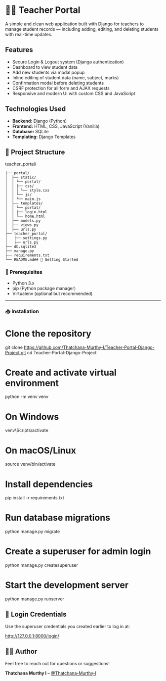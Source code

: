 
# 🧑‍🏫 Teacher Portal

A simple and clean web application built with Django for teachers to manage student records — including adding, editing, and deleting students with real-time updates.


## Features

- Secure Login & Logout system (Django authentication)
- Dashboard to view student data
- Add new students via modal popup
- Inline editing of student data (name, subject, marks)
- Confirmation modal before deleting students
- CSRF protection for all form and AJAX requests
- Responsive and modern UI with custom CSS and JavaScript
## Technologies Used

- **Backend:** Django (Python)
- **Frontend:** HTML, CSS, JavaScript (Vanilla)
- **Database:** SQLite
- **Templating:** Django Templates
## 📂 Project Structure

teacher_portal/

    ├── portal/
    │  ├── static/
    │  │ └── portal/
    │  │ ├── css/
    │  │ │ └── style.css
    │  │ └── js/
    │  │ └── main.js
    │  ├── templates/
    │  │ └── portal/
    │  │ ├── login.html
    │  │ └── home.html
    │  ├── models.py
    │  ├── views.py
    │  ├── urls.py
    ├── teacher_portal/
    │   ├── settings.py
    │   ├── urls.py
    ├── db.sqlite3
    ├── manage.py
    ├── requirements.txt
    └── README.md## 🚀 Getting Started

### 🔧 Prerequisites

- Python 3.x
- pip (Python package manager)
- Virtualenv (optional but recommended)

---

### 📥 Installation

# Clone the repository
git clone https://github.com/Thatchana-Murthy-I/Teacher-Portal-Django-Project.git
cd Teacher-Portal-Django-Project

# Create and activate virtual environment
python -m venv venv

# On Windows
venv\Scripts\activate

# On macOS/Linux
source venv/bin/activate

# Install dependencies
pip install -r requirements.txt

# Run database migrations
python manage.py migrate

# Create a superuser for admin login
python manage.py createsuperuser

# Start the development server
python manage.py runserver

## 🔐 Login Credentials

Use the superuser credentials you created earlier to log in at:

http://127.0.0.1:8000/login/
## 🙋‍♂️ Author
Feel free to reach out for questions or suggestions!

**Thatchana Murthy I** – [@Thatchana-Murthy-I](https://github.com/Thatchana-Murthy-I)
